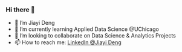### Hi there 👋

- 🔭 I’m Jiayi Deng
- 🌱 I’m currently learning Applied Data Science @UChicago
- 👯 I’m looking to collaborate on Data Science & Analytics Projects
- 📫 How to reach me: [LinkedIn @Jiayi Deng](https://www.linkedin.com/in/jiayi-deng-ads/)
